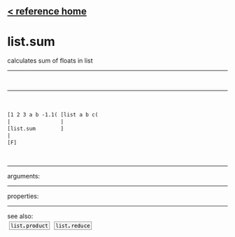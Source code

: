 [< reference home](ceammc_lib.html)
---

# list.sum


calculates sum of floats in list

---

<br>


---


```


[1 2 3 a b -1.1( [list a b c(
|                |
[list.sum        ]
|
[F]

            
```

---
arguments:


---
properties:


---
see also:<br>
[![list.product](img/object_list.product.png)](list.product.html)
[![list.reduce](img/object_list.reduce.png)](list.reduce.html)
